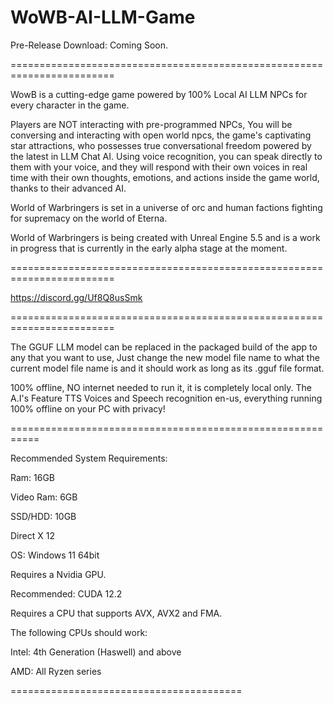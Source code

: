 # WoWB-AI-LLM-Game

Pre-Release Download: Coming Soon.

========================================================================

WowB is a cutting-edge game powered by 100% Local AI LLM NPCs for every character in the game.

Players are NOT interacting with pre-programmed NPCs, You will be conversing and interacting with open world npcs, the game's captivating star attractions, who possesses true conversational freedom powered by the latest in LLM Chat AI.
Using voice recognition, you can speak directly to them with your voice, and they will respond with their own voices in real time with their own thoughts, emotions, and actions inside the game world, thanks to their advanced AI.

World of Warbringers is set in a universe of orc and human factions fighting for supremacy on the world of Eterna.

World of Warbringers is being created with Unreal Engine 5.5 and is a work in progress that is currently in the early alpha stage at the moment.

========================================================================

https://discord.gg/Uf8Q8usSmk

========================================================================

The GGUF LLM model can be replaced in the packaged build of the app to any that you want to use, Just change the new model file name to what the current model file name is and it should work as long as its .gguf file format.

100% offline, NO internet needed to run it, it is completely local only. The A.I's Feature TTS Voices and Speech recognition en-us, everything running 100% offline on your PC with privacy!

===========================================================

Recommended System Requirements:

Ram: 16GB

Video Ram: 6GB

SSD/HDD: 10GB

Direct X 12

OS: Windows 11 64bit

Requires a Nvidia GPU.

Recommended: CUDA 12.2

Requires a CPU that supports AVX, AVX2 and FMA.

The following CPUs should work:

Intel: 4th Generation (Haswell) and above

AMD: All Ryzen series

========================================
